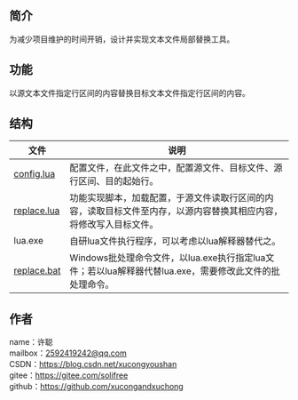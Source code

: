 ## 简介
为减少项目维护的时间开销，设计并实现文本文件局部替换工具。

## 功能
以源文本文件指定行区间的内容替换目标文本文件指定行区间的内容。

## 结构
文件|说明
-|-
[config.lua](config.lua)|配置文件，在此文件之中，配置源文件、目标文件、源行区间、目的起始行。
[replace.lua](replace.lua)|功能实现脚本，加载配置，于源文件读取行区间的内容，读取目标文件至内存，以源内容替换其相应内容，将修改写入目标文件。
lua.exe|自研lua文件执行程序，可以考虑以lua解释器替代之。
[replace.bat](replace.bat)|Windows批处理命令文件，以lua.exe执行指定lua文件；若以lua解释器代替lua.exe，需要修改此文件的批处理命令。

## 作者
name：许聪  
mailbox：2592419242@qq.com  
CSDN：https://blog.csdn.net/xucongyoushan  
gitee：https://gitee.com/solifree  
github：https://github.com/xucongandxuchong
